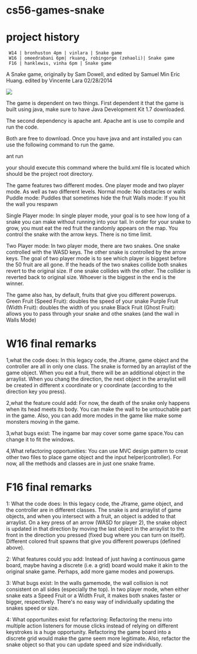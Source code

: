 cs56-games-snake
================

project history
===============
```
 W14 | bronhuston 4pm | vinlara | Snake game
 W16 | omeedrabani 6pm| rkuang, robingorge (zehaoli)| Snake game
 F16 | hanklewis, vinha 6pm | Snake game
```

A Snake game, originally by Sam Dowell, and edited by Samuel Min Eric Huang.
edited by Vincente Lara 02/28/2014 

![](http://i.imgur.com/dwAqko6.png)

The game is dependent on two things. 
First dependent it that the game is built using java, 
make sure to have Java Development Kit 1.7 downloaded.

The second dependency is apache ant.
Apache ant is use to compile and run the code.

Both are free to download.
Once you have java and ant installed 
you can use the following command to run the game.

ant run

your should execute this command where the build.xml
file is located which should be the project root directory.

The game features two different modes. 
One player mode and two player mode. As well as two different levels. 
Normal mode: No obstacles or walls
Puddle mode: Puddles that sometimes hide the fruit
Walls mode: If you hit the wall you respawn

Single Player mode:
In single player mode, your goal is to see how long of a snake you can make
without running into your tail. In order for your snake to grow,
you must eat the red fruit the randomly appears on the map.
You control the snake with the arrow keys. There is no time limit.

Two Player mode:
In two player mode, there are two snakes.
One snake controlled with the WASD keys.
The other snake is controlled by the arrow keys.
The goal of two player mode is to see which player is biggest before the
50 fruit are all gone.
If the heads of the two snakes collide both snakes revert to the original size.
If one snake collides with the other. The collider is reverted back to 
original size. Whoever is the biggest in the end is the winner.

The game also has, by default, fruits that give you different powerups.
Green Fruit (Speed Fruit): doubles the speed of your snake
Purple Fruit (Width Fruit): doubles the width of you snake
Black Fruit (Ghost Fruit): allows you to pass through your snake and othe snakes (and the wall in Walls Mode)


W16 final remarks
=================

1,what the code does: 
In this legacy code, the Jframe, game object and the controller are all in only one class. The snake is formed by an arraylist of the game object. When you eat a fruit, there will be an additional object in the arraylist. When you chang the direction, the next object in the arraylist will be created in different x coordinate or y coordinate (according to the direction key you press).

2,what the feature could add: 
For now, the death of the snake only happens when its head meets its body. You can make the wall to be untouchable part in the game.
Also, you can add more modes in the game like make some monsters moving in the game.

3,what bugs exist: 
The ingame bar may cover some game space.You can change it to fit the windows.

4,What refactoring opportunities: 
You can use MVC design pattern to creat other two files to place game object and the input helper(controller). For now, all the methods and classes are in just one snake frame.

  
F16 final remarks
=================

1: What the code does:
In this legacy code, the Jframe, game object, and the controller are in different classes. The snake is and arraylist of game objects, and when you intersect with a fruit, an object is added to that arraylist. On a key press of an arrow (WASD for player 2), the snake object is updated in that direction by moving the last object in the arraylist to the front in the direction you pressed (fixed bug where you can turn on itself).  Different colored fruit spawns that give you different powerups (defined above).

2: What features could you add:
Instead of just having a continuous game board, maybe having a discrete (i.e. a grid) board would make it akin to the original snake game.  Perhaps, add more game modes and powerups.

3: What bugs exist:
In the walls gamemode, the wall collision is not consistent on all sides (especially the top). In two player mode, when either snake eats a Speed Fruit or a Width Fruit, it makes both snakes faster or bigger, respectively. There's no easy way of individually updating the snakes speed or size.

4: What opportunites exist for refactoring:
Refactoring the menu into multiple action listeners for mouse clicks instead of relying on different keystrokes is a huge opportunity. Refactoring the game board into a discrete grid would make the game seem more legitimate. Also, refactor the snake object so that you can update speed and size individually.


